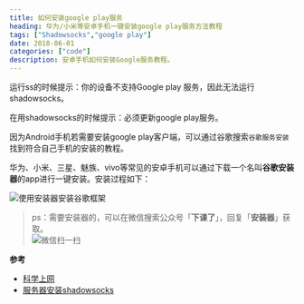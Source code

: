 ```yaml
---
title: 如何安装google play服务
heading: 华为/小米等安卓手机一键安装google play服务方法教程
tags: ["Shadowsocks","google play"]
date: 2018-06-01
categories: ["code"]
description: 安卓手机如何安装Google服务教程。
---
```


运行ss的时候提示：你的设备不支持Google play 服务，因此无法运行 shadowsocks。

在用shadowsocks的时候提示：必须更新google play服务。

因为Android手机若需要安装google play客户端，可以通过谷歌搜索`谷歌服务安装`找到符合自己手机的安装的教程。

华为、小米、三星、魅族、vivo等常见的安卓手机可以通过下载一个名叫**谷歌安装器**的app进行一键安装。安装过程如下：

![使用安装器安装谷歌框架](https://i.loli.net/2018/07/04/5b3cb2558ee8a.jpg)

> ps：需要安装器的，可以在微信搜索公众号「**下课了**」，回复「**安装器**」获取。  
![微信扫一扫](https://gitee.com/smile365/blogimg/raw/master/sxy91/1582087774482.png)

**参考**
- [科学上网](https://sxy91.com/posts/over-the-wall/)
- [服务器安装shadowsocks](https://sxy91.com/posts/over-the-wall-2/)

